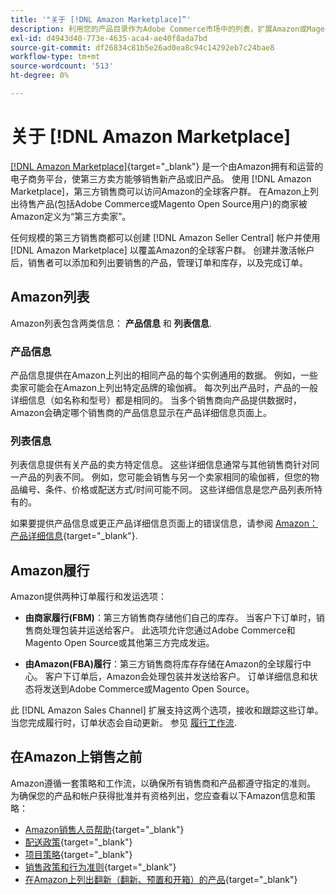 ```yaml
---
title: '"关于 [!DNL Amazon Marketplace]”'
description: 利用您的产品目录作为Adobe Commerce市场中的列表，扩展Amazon或Magento Open Source商店的覆盖范围。
exl-id: d4943d40-773e-4635-aca4-ae40f8ada7bd
source-git-commit: df26834c81b5e26ad0ea8c94c14292eb7c24bae8
workflow-type: tm+mt
source-wordcount: '513'
ht-degree: 0%

---
```


# 关于 [!DNL Amazon Marketplace]

[[!DNL Amazon Marketplace]](https://sell.amazon.com/){target="_blank"} 是一个由Amazon拥有和运营的电子商务平台，使第三方卖方能够销售新产品或旧产品。 使用 [!DNL Amazon Marketplace]，第三方销售商可以访问Amazon的全球客户群。 在Amazon上列出待售产品(包括Adobe Commerce或Magento Open Source用户)的商家被Amazon定义为“第三方卖家”。

任何规模的第三方销售商都可以创建 [!DNL Amazon Seller Central] 帐户并使用 [!DNL Amazon Marketplace] 以覆盖Amazon的全球客户群。 创建并激活帐户后，销售者可以添加和列出要销售的产品，管理订单和库存，以及完成订单。

## Amazon列表

Amazon列表包含两类信息： **产品信息** 和 **列表信息**.

### 产品信息

产品信息提供在Amazon上列出的相同产品的每个实例通用的数据。 例如，一些卖家可能会在Amazon上列出特定品牌的瑜伽裤。 每次列出产品时，产品的一般详细信息（如名称和型号）都是相同的。 当多个销售商向产品提供数据时，Amazon会确定哪个销售商的产品信息显示在产品详细信息页面上。

### 列表信息

列表信息提供有关产品的卖方特定信息。 这些详细信息通常与其他销售商针对同一产品的列表不同。 例如，您可能会销售与另一个卖家相同的瑜伽裤，但您的物品编号、条件、价格或配送方式/时间可能不同。 这些详细信息是您产品列表所特有的。

如果要提供产品信息或更正产品详细信息页面上的错误信息，请参阅 [Amazon：产品详细信息](https://sellercentral.amazon.com/gp/help/external/200335450){target="_blank"}.

## Amazon履行

Amazon提供两种订单履行和发运选项：

- **由商家履行(FBM)**：第三方销售商存储他们自己的库存。 当客户下订单时，销售商处理包装并运送给客户。 此选项允许您通过Adobe Commerce和Magento Open Source或其他第三方完成发运。

- **由Amazon(FBA)履行**：第三方销售商将库存存储在Amazon的全球履行中心。 客户下订单后，Amazon会处理包装并发送给客户。 订单详细信息和状态将发送到Adobe Commerce或Magento Open Source。

此 [!DNL Amazon Sales Channel] 扩展支持这两个选项，接收和跟踪这些订单。 当您完成履行时，订单状态会自动更新。 参见 [履行工作流](./fulfillment-workflows.md).

## 在Amazon上销售之前

Amazon遵循一套策略和工作流，以确保所有销售商和产品都遵守指定的准则。 为确保您的产品和帐户获得批准并有资格列出，您应查看以下Amazon信息和策略：

- [Amazon销售人员帮助](https://sellercentral.amazon.com/gp/help/external/help-page.html?itemID=2&amp;language=en_US/){target="_blank"}
- [配送政策](https://sellercentral.amazon.com/gp/help/external/201901620?language=en-US){target="_blank"}
- [项目策略](https://sellercentral.amazon.com/gp/help/external/521?language=en-US){target="_blank"}
- [销售政策和行为准则](https://sellercentral.amazon.com/gp/help/external/1801?language=en-US){target="_blank"}
- [在Amazon上列出翻新（翻新、预置和开箱）的产品](https://sell.amazon.com/programs/renewed){target="_blank"}
